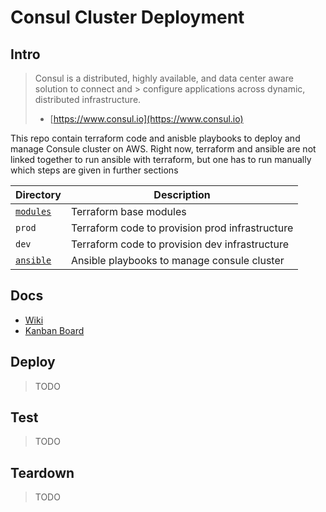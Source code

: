 # Consul Cluster Deployment
## Intro
> Consul is a distributed, highly available, and data center aware solution to connect and > configure applications across dynamic, distributed infrastructure.
> * [https://www.consul.io](https://www.consul.io)

This repo contain terraform code and anisble playbooks to deploy and manage Consule cluster on AWS. Right now, terraform and ansible are not linked together to run ansible with terraform, but one has to run manually which steps are given in further sections

| Directory                        | Description                                     |
| -------------------------------- | ----------------------------------------------- |
| [`modules`](./modules/README.md) | Terraform base modules                          |
| `prod`                           | Terraform code to provision prod infrastructure |
| `dev`                            | Terraform code to provision dev infrastructure  |
| [`ansible`](ansible/README.md)   | Ansible playbooks to manage consule cluster     |


## Docs
* [Wiki](https://github.com/veerendra2/consul-deployment/wiki)
* [Kanban Board](https://github.com/veerendra2/consul-deployment/projects/1)

## Deploy
> TODO
## Test
> TODO
## Teardown
> TODO
